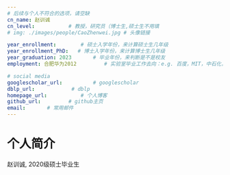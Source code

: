 ```yaml
---
# 后续与个人不符合的选项，请空缺
cn_name: 赵训诚
cn_level:           # 教授，研究员（博士生,硕士生不用填
# img: ./images/people/CaoZhenwei.jpg # 头像链接

year_enrollment:        # 硕士入学年份，来计算硕士生几年级
year_enrollment_PhD:   # 博士入学年份，来计算博士生几年级
year_graduation: 2023       # 毕业年份，来判断是不是校友
employment: 合肥华为2012         # 实验室毕业工作去向：e.g. 百度，MIT，中石化，公务员

# social media
googlescholar_url:          # googlescholar
dblp_url:            # dblp
homepage_url:           # 个人博客
github_url:         # github主页
email:       # 常用邮件
---
```


# 个人简介

赵训诚, 2020级硕士毕业生